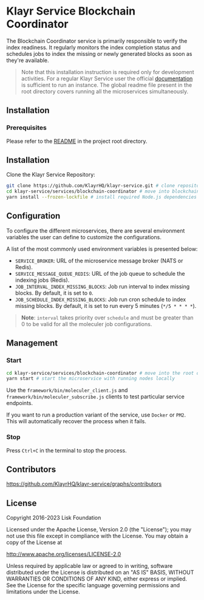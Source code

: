 # Klayr Service Blockchain Coordinator

The Blockchain Coordinator service is primarily responsible to verify the index readiness. It regularly monitors the index completion status and schedules jobs to index the missing or newly generated blocks as soon as they're available.

> Note that this installation instruction is required only for development activities. For a regular Klayr Service user the official [documentation](https://klayr.xyz/documentation/klayr-service/) is sufficient to run an instance. The global readme file present in the root directory covers running all the microservices simultaneously.

## Installation

### Prerequisites

Please refer to the [README](../../README.md) in the project root directory.

## Installation

Clone the Klayr Service Repository:

```bash
git clone https://github.com/KlayrHQ/klayr-service.git # clone repository
cd klayr-service/services/blockchain-coordinator # move into blockchain-coordinator microservice directory
yarn install --frozen-lockfile # install required Node.js dependencies
```

## Configuration

To configure the different microservices, there are several environment variables the user can define to customize the configurations.

A list of the most commonly used environment variables is presented below:

- `SERVICE_BROKER`: URL of the microservice message broker (NATS or Redis).
- `SERVICE_MESSAGE_QUEUE_REDIS`: URL of the job queue to schedule the indexing jobs (Redis).
- `JOB_INTERVAL_INDEX_MISSING_BLOCKS`: Job run interval to index missing blocks. By default, it is set to `0`.
- `JOB_SCHEDULE_INDEX_MISSING_BLOCKS`: Job run cron schedule to index missing blocks. By default, it is set to run every 5 minutes (`*/5 * * * *`).

> **Note**: `interval` takes priority over `schedule` and must be greater than 0 to be valid for all the moleculer job configurations.

## Management

### Start

```bash
cd klayr-service/services/blockchain-coordinator # move into the root directory of the blockchain-coordinator microservice
yarn start # start the microservice with running nodes locally
```

Use the `framework/bin/moleculer_client.js` and `framework/bin/moleculer_subscribe.js` clients to test particular service endpoints.

If you want to run a production variant of the service, use `Docker` or `PM2`. This will automatically recover the process when it fails.

### Stop

Press `Ctrl+C` in the terminal to stop the process.

## Contributors

https://github.com/KlayrHQ/klayr-service/graphs/contributors

## License

Copyright 2016-2023 Lisk Foundation

Licensed under the Apache License, Version 2.0 (the "License");
you may not use this file except in compliance with the License.
You may obtain a copy of the License at

http://www.apache.org/licenses/LICENSE-2.0

Unless required by applicable law or agreed to in writing, software
distributed under the License is distributed on an "AS IS" BASIS,
WITHOUT WARRANTIES OR CONDITIONS OF ANY KIND, either express or implied.
See the License for the specific language governing permissions and
limitations under the License.

[klayr documentation site]: https://klayr.xyz/documentation
